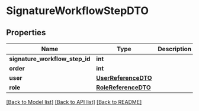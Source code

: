 # SignatureWorkflowStepDTO

## Properties
Name | Type | Description | Notes
------------ | ------------- | ------------- | -------------
**signature_workflow_step_id** | **int** |  | [optional] 
**order** | **int** |  | [optional] 
**user** | [**UserReferenceDTO**](UserReferenceDTO.md) |  | [optional] 
**role** | [**RoleReferenceDTO**](RoleReferenceDTO.md) |  | [optional] 

[[Back to Model list]](../README.md#documentation-for-models) [[Back to API list]](../README.md#documentation-for-api-endpoints) [[Back to README]](../README.md)


